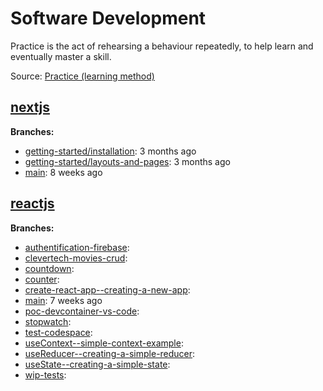 # Software Development

Practice is the act of rehearsing a behaviour repeatedly, to help learn and eventually master a skill. 

Source: [Practice (learning method)](https://en.wikipedia.org/wiki/Practice_(learning_method))

## [nextjs](https://github.com/souhailmerroun-software-dev-practice/nextjs)
**Branches:**
- [getting-started/installation](https://github.com/souhailmerroun-software-dev-practice/nextjs/tree/getting-started/installation): 3 months ago
- [getting-started/layouts-and-pages](https://github.com/souhailmerroun-software-dev-practice/nextjs/tree/getting-started/layouts-and-pages): 3 months ago
- [main](https://github.com/souhailmerroun-software-dev-practice/nextjs/tree/main): 8 weeks ago

## [reactjs](https://github.com/souhailmerroun-software-dev-practice/reactjs)
**Branches:**
- [authentification-firebase](https://github.com/souhailmerroun-software-dev-practice/reactjs/tree/authentification-firebase): 
- [clevertech-movies-crud](https://github.com/souhailmerroun-software-dev-practice/reactjs/tree/clevertech-movies-crud): 
- [countdown](https://github.com/souhailmerroun-software-dev-practice/reactjs/tree/countdown): 
- [counter](https://github.com/souhailmerroun-software-dev-practice/reactjs/tree/counter): 
- [create-react-app--creating-a-new-app](https://github.com/souhailmerroun-software-dev-practice/reactjs/tree/create-react-app--creating-a-new-app): 
- [main](https://github.com/souhailmerroun-software-dev-practice/reactjs/tree/main): 7 weeks ago
- [poc-devcontainer-vs-code](https://github.com/souhailmerroun-software-dev-practice/reactjs/tree/poc-devcontainer-vs-code): 
- [stopwatch](https://github.com/souhailmerroun-software-dev-practice/reactjs/tree/stopwatch): 
- [test-codespace](https://github.com/souhailmerroun-software-dev-practice/reactjs/tree/test-codespace): 
- [useContext--simple-context-example](https://github.com/souhailmerroun-software-dev-practice/reactjs/tree/useContext--simple-context-example): 
- [useReducer--creating-a-simple-reducer](https://github.com/souhailmerroun-software-dev-practice/reactjs/tree/useReducer--creating-a-simple-reducer): 
- [useState--creating-a-simple-state](https://github.com/souhailmerroun-software-dev-practice/reactjs/tree/useState--creating-a-simple-state): 
- [wip-tests](https://github.com/souhailmerroun-software-dev-practice/reactjs/tree/wip-tests): 
